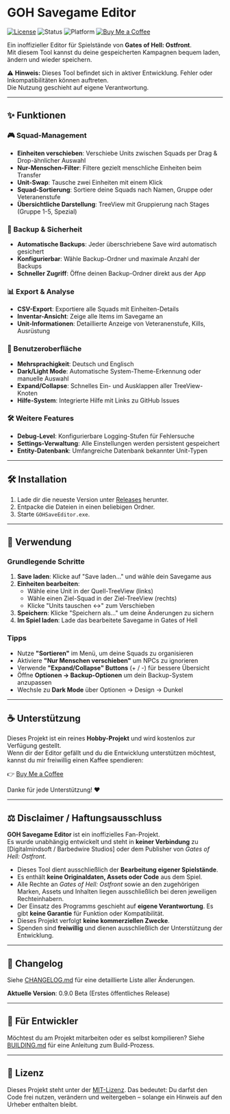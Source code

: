 # GOH Savegame Editor

[![License](https://img.shields.io/badge/License-MIT-blue.svg)](LICENSE)
![Status](https://img.shields.io/badge/status-active-success.svg)
![Platform](https://img.shields.io/badge/platform-Windows-lightgrey.svg)
[![Buy Me a Coffee](https://img.shields.io/badge/☕-Buy%20me%20a%20coffee-orange.svg)](https://www.buymeacoffee.com/badyast)

Ein inoffizieller Editor für Spielstände von **Gates of Hell: Ostfront**.  
Mit diesem Tool kannst du deine gespeicherten Kampagnen bequem laden, ändern und wieder speichern.  

⚠️ **Hinweis:** Dieses Tool befindet sich in aktiver Entwicklung. Fehler oder Inkompatibilitäten können auftreten.  
Die Nutzung geschieht auf eigene Verantwortung.

---

## ✨ Funktionen

### 🎮 Squad-Management
- **Einheiten verschieben**: Verschiebe Units zwischen Squads per Drag & Drop-ähnlicher Auswahl
- **Nur-Menschen-Filter**: Filtere gezielt menschliche Einheiten beim Transfer
- **Unit-Swap**: Tausche zwei Einheiten mit einem Klick
- **Squad-Sortierung**: Sortiere deine Squads nach Namen, Gruppe oder Veteranenstufe
- **Übersichtliche Darstellung**: TreeView mit Gruppierung nach Stages (Gruppe 1-5, Spezial)

### 💾 Backup & Sicherheit
- **Automatische Backups**: Jeder überschriebene Save wird automatisch gesichert
- **Konfigurierbar**: Wähle Backup-Ordner und maximale Anzahl der Backups
- **Schneller Zugriff**: Öffne deinen Backup-Ordner direkt aus der App

### 📊 Export & Analyse
- **CSV-Export**: Exportiere alle Squads mit Einheiten-Details
- **Inventar-Ansicht**: Zeige alle Items im Savegame an
- **Unit-Informationen**: Detaillierte Anzeige von Veteranenstufe, Kills, Ausrüstung

### 🎨 Benutzeroberfläche
- **Mehrsprachigkeit**: Deutsch und Englisch
- **Dark/Light Mode**: Automatische System-Theme-Erkennung oder manuelle Auswahl
- **Expand/Collapse**: Schnelles Ein- und Ausklappen aller TreeView-Knoten
- **Hilfe-System**: Integrierte Hilfe mit Links zu GitHub Issues

### 🛠️ Weitere Features
- **Debug-Level**: Konfigurierbare Logging-Stufen für Fehlersuche
- **Settings-Verwaltung**: Alle Einstellungen werden persistent gespeichert
- **Entity-Datenbank**: Umfangreiche Datenbank bekannter Unit-Typen

---

## 🛠️ Installation
1. Lade dir die neueste Version unter [Releases](../../releases) herunter.  
2. Entpacke die Dateien in einen beliebigen Ordner.  
3. Starte `GOHSaveEditor.exe`.  

---

## 🚀 Verwendung

### Grundlegende Schritte
1. **Save laden**: Klicke auf "Save laden..." und wähle dein Savegame aus
2. **Einheiten bearbeiten**:
   - Wähle eine Unit in der Quell-TreeView (links)
   - Wähle einen Ziel-Squad in der Ziel-TreeView (rechts)
   - Klicke "Units tauschen ↔" zum Verschieben
3. **Speichern**: Klicke "Speichern als..." um deine Änderungen zu sichern
4. **Im Spiel laden**: Lade das bearbeitete Savegame in Gates of Hell

### Tipps
- Nutze **"Sortieren"** im Menü, um deine Squads zu organisieren
- Aktiviere **"Nur Menschen verschieben"** um NPCs zu ignorieren
- Verwende **"Expand/Collapse" Buttons** (+ / -) für bessere Übersicht
- Öffne **Optionen → Backup-Optionen** um dein Backup-System anzupassen
- Wechsle zu **Dark Mode** über Optionen → Design → Dunkel

---

## ☕ Unterstützung
Dieses Projekt ist ein reines **Hobby-Projekt** und wird kostenlos zur Verfügung gestellt.  
Wenn dir der Editor gefällt und du die Entwicklung unterstützen möchtest, kannst du mir freiwillig einen Kaffee spendieren:

👉 [Buy Me a Coffee](https://www.buymeacoffee.com/badyast)  

Danke für jede Unterstützung! ❤️

---

## ⚖️ Disclaimer / Haftungsausschluss
**GOH Savegame Editor** ist ein inoffizielles Fan-Projekt.  
Es wurde unabhängig entwickelt und steht in **keiner Verbindung** zu [Digitalmindsoft / Barbedwire Studios] oder dem Publisher von *Gates of Hell: Ostfront*.  

- Dieses Tool dient ausschließlich der **Bearbeitung eigener Spielstände**.  
- Es enthält **keine Originaldaten, Assets oder Code** aus dem Spiel.  
- Alle Rechte an *Gates of Hell: Ostfront* sowie an den zugehörigen Marken, Assets und Inhalten liegen ausschließlich bei deren jeweiligen Rechteinhabern.  
- Der Einsatz des Programms geschieht auf **eigene Verantwortung**. Es gibt **keine Garantie** für Funktion oder Kompatibilität.  
- Dieses Projekt verfolgt **keine kommerziellen Zwecke**.  
- Spenden sind **freiwillig** und dienen ausschließlich der Unterstützung der Entwicklung.  

---

## 📝 Changelog

Siehe [CHANGELOG.md](CHANGELOG.md) für eine detaillierte Liste aller Änderungen.

**Aktuelle Version**: 0.9.0 Beta (Erstes öffentliches Release)

---

## 🔧 Für Entwickler

Möchtest du am Projekt mitarbeiten oder es selbst kompilieren?
Siehe [BUILDING.md](BUILDING.md) für eine Anleitung zum Build-Prozess.

---

## 📜 Lizenz
Dieses Projekt steht unter der [MIT-Lizenz](LICENSE).
Das bedeutet: Du darfst den Code frei nutzen, verändern und weitergeben – solange ein Hinweis auf den Urheber enthalten bleibt.
